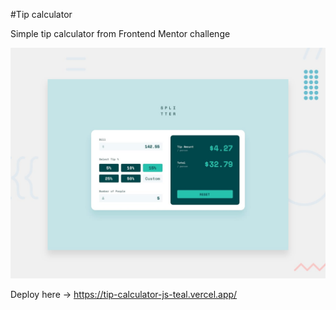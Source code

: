 #Tip calculator

Simple tip calculator from Frontend Mentor challenge

![Design preview for the Tip calculator app coding challenge](./design/desktop-preview.jpg)

Deploy here -> https://tip-calculator-js-teal.vercel.app/
